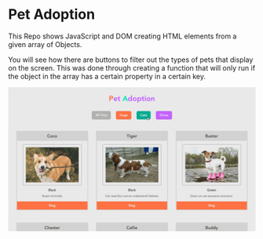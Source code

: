 # Pet Adoption

This Repo shows JavaScript and DOM creating HTML elements from a given array of Objects.

You will see how there are buttons to filter out the types of pets that display on the screen. This was done through creating a function that will only run if the object in the array has a certain property in a certain key.

![Pet Adoption Demo](./demo/pet-adoption-demo.gif)
